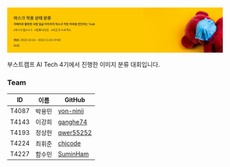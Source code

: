 ![logo](assets/logo.png)

부스트캠프 AI Tech 4기에서 진행한 이미지 분류 대회입니다.

### Team

| ID    | 이름   |  GitHub    |
| ----- | ------ |-----------|
| T4087 | 박용민 | [yon-ninii](https://github.com/yon-ninii) |
| T4143 | 이강희 | [ganghe74](https://github.com/ganghe74)   |
| T4193 | 정상헌 | [qwer55252](https://github.com/qwer55252) |
| T4224 | 최휘준 | [chjcode](https://github.com/chjcode)     |
| T4227 | 함수민 | [SuminHam](https://github.com/SuminHam)   |
